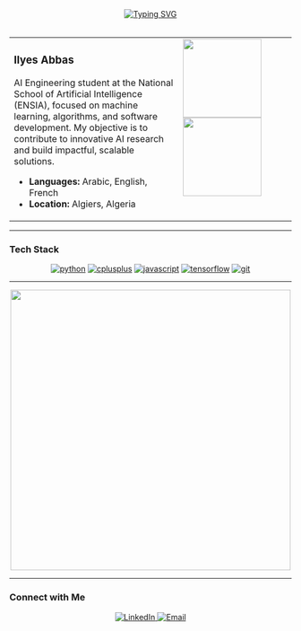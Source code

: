 <!--
**ilyyeees/ilyyeees** is a ✨ _special_ ✨ repository because its `README.md` (this file) appears on your GitHub profile.
-->

<div align="center">
  <a href="https://git.io/typing-svg"><img src="https://readme-typing-svg.herokuapp.com?font=Fira+Code&pause=1000&color=00D9FF&center=true&vCenter=true&width=400&lines=AI+Engineering+Student;ENSIA+%7C+2nd+Year;Future+AI+Engineer" alt="Typing SVG" /></a>
</div>

<br>

<table>
  <tr>
    <td valign="top" width="60%">

### **Ilyes Abbas**

AI Engineering student at the National School of Artificial Intelligence (ENSIA), focused on machine learning, algorithms, and software development. My objective is to contribute to innovative AI research and build impactful, scalable solutions.

- **Languages:** Arabic, English, French
- **Location:** Algiers, Algeria

</td>
    <td valign="top" width="40%">

<img height="140em" src="https://github-readme-stats.vercel.app/api?username=ilyyeees&show_icons=true&theme=tokyonight&hide_border=true&bg_color=0D1117&ring_color=00D9FF"/>
<img height="140em" src="https://github-readme-stats.vercel.app/api/top-langs/?username=ilyyeees&layout=compact&theme=tokyonight&hide_border=true&bg_color=0D1117&ring_color=00D9FF"/>

</td>
  </tr>
</table>

---

### **Tech Stack**

<div align="center">
  <a href="https://www.python.org" target="_blank" rel="noreferrer"><img src="https://img.shields.io/badge/Python-3776AB?style=for-the-badge&logo=python&logoColor=white" alt="python"/></a>
  <a href="https://isocpp.org/" target="_blank" rel="noreferrer"><img src="https://img.shields.io/badge/C%2B%2B-00599C?style=for-the-badge&logo=c%2B%2B&logoColor=white" alt="cplusplus"/></a>
  <a href="https://developer.mozilla.org/en-US/docs/Web/JavaScript" target="_blank" rel="noreferrer"><img src="https://img.shields.io/badge/JavaScript-F7DF1E?style=for-the-badge&logo=javascript&logoColor=black" alt="javascript"/></a>
  <a href="https://www.tensorflow.org" target="_blank" rel="noreferrer"><img src="https://img.shields.io/badge/TensorFlow-FF6F00?style=for-the-badge&logo=TensorFlow&logoColor=white" alt="tensorflow"/></a>
  <a href="https://git-scm.com/" target="_blank" rel="noreferrer"><img src="https://img.shields.io/badge/Git-F05032?style=for-the-badge&logo=git&logoColor=white" alt="git"/></a>
</div>

---

<div align="center">
  <img src="https://media.giphy.com/media/qgQUggACpC69G/giphy.gif" width="500">
</div>

---

### **Connect with Me**

<div align="center">
    <a href="https://www.linkedin.com/in/ilyes-abbas" target="_blank">
        <img src="https://img.shields.io/badge/LinkedIn-0077B5?style=for-the-badge&logo=linkedin&logoColor=white" alt="LinkedIn">
    </a>
    <a href="mailto:contact@ilyesabbas.com" target="_blank">
        <img src="https://img.shields.io/badge/Email-D14836?style=for-the-badge&logo=gmail&logoColor=white" alt="Email">
    </a>
</div>
